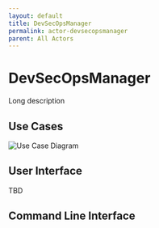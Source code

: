 ```yaml
---
layout: default
title: DevSecOpsManager
permalink: actor-devsecopsmanager
parent: All Actors
---
```

# DevSecOpsManager

Long description



## Use Cases



![Use Case Diagram](./UseCase.png)

## User Interface
TBD

## Command Line Interface
